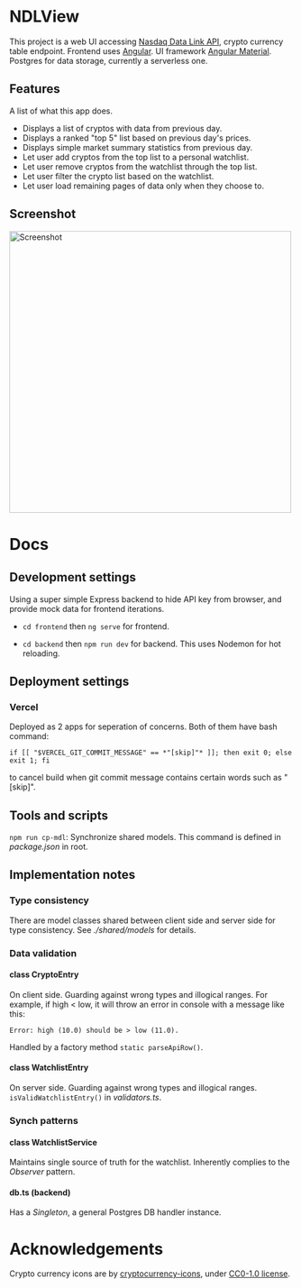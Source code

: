 # NDLView

This project is a web UI accessing [Nasdaq Data Link API](https://www.nasdaq.com/solutions/data/nasdaq-data-link/api), crypto currency table endpoint. Frontend uses [Angular](https://github.com/angular/angular-cli). UI framework [Angular Material](https://material.angular.io/). Postgres for data storage, currently a serverless one.

## Features

A list of what this app does.

- Displays a list of cryptos with data from previous day.
- Displays a ranked "top 5" list based on previous day's prices.
- Displays simple market summary statistics from previous day.
- Let user add cryptos from the top list to a personal watchlist.
- Let user remove cryptos from the watchlist through the top list.
- Let user filter the crypto list based on the watchlist.
- Let user load remaining pages of data only when they choose to.

## Screenshot
<img alt="Screenshot" src="https://live.staticflickr.com/65535/54483803224_5e420aca25_b.jpg" width="500">

# Docs

## Development settings

Using a super simple Express backend to hide API key from browser, and provide mock data for frontend iterations.

- `cd frontend` then `ng serve` for frontend.

- `cd backend` then `npm run dev` for backend. This uses Nodemon for hot reloading.

## Deployment settings

### Vercel

Deployed as 2 apps for seperation of concerns. Both of them have bash command:

```
if [[ "$VERCEL_GIT_COMMIT_MESSAGE" == *"[skip]"* ]]; then exit 0; else exit 1; fi
```

to cancel build when git commit message contains certain words such as "[skip]".

## Tools and scripts

`npm run cp-mdl`: Synchronize shared models. This command is defined in *package.json* in root.

## Implementation notes

### Type consistency

There are model classes shared between client side and server side for type consistency. See *./shared/models* for details.

### Data validation

#### class CryptoEntry

On client side. Guarding against wrong types and illogical ranges. For example, if high $<$ low, it will throw an error in console with a message like this:
    
    Error: high (10.0) should be > low (11.0).

Handled by a factory method `static parseApiRow()`.

#### class WatchlistEntry

On server side. Guarding against wrong types and illogical ranges. `isValidWatchlistEntry()` in *validators.ts*.

### Synch patterns

#### class WatchlistService

Maintains single source of truth for the watchlist. Inherently complies to the *Observer* pattern.

#### db.ts (backend)

Has a *Singleton*, a general Postgres DB handler instance.

# Acknowledgements

Crypto currency icons are by [cryptocurrency-icons](https://github.com/spothq/cryptocurrency-icons), under [CC0-1.0 license](https://creativecommons.org/publicdomain/zero/1.0/).